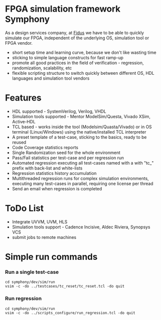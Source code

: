 # FPGA simulation framework Symphony
As a design services company, at [Fidus](http://fidus.com/) we have to be able to quickly simulate our FPGA, independent of the underlying OS, simulation tool or FPGA vendor. 
- short setup time and learning curve, because we don't like wasting time
- sticking to simple language constructs for fast ramp-up
- promote all good practices in the field of verification - regression, randomization, scalability, etc
- flexible scripting structure to switch quickly between different OS, HDL languages and simulation tool vendors

# Features
- HDL supported - SystemVerilog, Verilog, VHDL
- Simulation tools supported - Mentor ModelSim/Questa, Vivado XSim, Active-HDL
- TCL based - works inside the tool (Modelsim/Quasta/Vivado) or in OS terminal (Linux/Windows) using the native/installed TCL interpreter 
- A preset template of a test-case, sticking to the basics, ready to be reused
- Code Coverage statistics reports
- Single Randomization seed for the whole environment
- Pass/Fail statistics per test-case and per regression run
- Automated regression executing all test-cases named with a with "tc_" prefix with back-list and white-lists 
- Regression statistics history accumulation
- Multithreaded regression runs for complex simulation environments, executing many test-cases in parallel, requiring one license per thread
- Send an email when regression is completed

# ToDo List
- Integrate UVVM, UVM, HLS
- Simulation tools support - Cadence Incisive, Aldec Riviera, Synopsys VCS
- submit jobs to remote machines

# Simple run commands
### Run a single test-case
```
cd symphony/dev/sim/run
vsim -c -do ../testcases/tc_reset/tc_reset.tcl -do quit
```
### Run regression
```
cd symphony/dev/sim/run
vsim -c -do ../scripts_configure/run_regression.tcl -do quit
```
